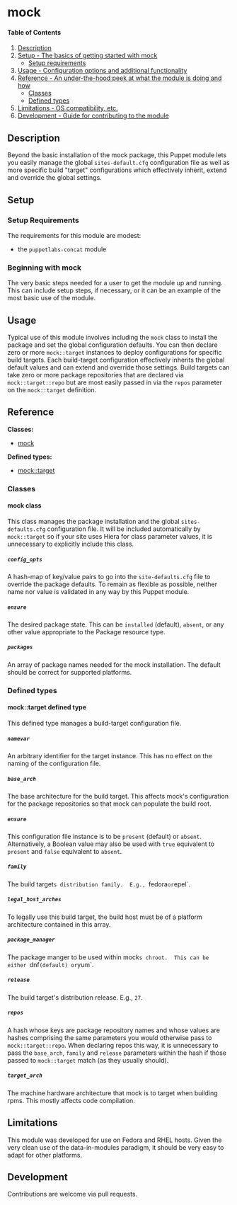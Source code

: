 # mock

#### Table of Contents

1. [Description](#description)
1. [Setup - The basics of getting started with mock](#setup)
    * [Setup requirements](#setup-requirements)
1. [Usage - Configuration options and additional functionality](#usage)
1. [Reference - An under-the-hood peek at what the module is doing and how](#reference)
    * [Classes](#classes)
    * [Defined types](#defined-types)
1. [Limitations - OS compatibility, etc.](#limitations)
1. [Development - Guide for contributing to the module](#development)

## Description

Beyond the basic installation of the mock package, this Puppet module lets you easily manage the global `sites-default.cfg` configuration file as well as more specific build "target" configurations which effectively inherit, extend and override the global settings.

## Setup

### Setup Requirements

The requirements for this module are modest:
* the `puppetlabs-concat` module

### Beginning with mock

The very basic steps needed for a user to get the module up and running. This
can include setup steps, if necessary, or it can be an example of the most
basic use of the module.

## Usage

Typical use of this module involves including the `mock` class to install the package and set the global configuration defaults.  You can then declare zero or more `mock::target` instances to deploy configurations for specific build targets.  Each build-target configuration effectively inherits the global default values and can extend and override those settings.  Build targets can take zero or more package repositories that are declared via `mock::target::repo` but are most easily passed in via the `repos` parameter on the `mock::target` definition.

## Reference

**Classes:**

* [mock](#mock-class)

**Defined types:**

* [mock::target](#mocktarget-defined-type)


### Classes

#### mock class

This class manages the package installation and the global `sites-defaults.cfg` configuration file.  It will be included automatically by `mock::target` so if your site uses Hiera for class parameter values, it is unnecessary to explicitly include this class.

##### `config_opts`
A hash-map of key/value pairs to go into the `site-defaults.cfg` file to override the package defaults.  To remain as flexible as possible, neither name nor value is validated in any way by this Puppet module.


##### `ensure`
The desired package state.  This can be `installed` (default), `absent`, or any
other value appropriate to the Package resource type.


##### `packages`
An array of package names needed for the mock installation.  The default should be correct for supported platforms.


### Defined types

#### mock::target defined type

This defined type manages a build-target configuration file.

##### `namevar`
An arbitrary identifier for the target instance.  This has no effect on the naming of the configuration file.

##### `base_arch`
The base architecture for the build target.  This affects mock's configuration
for the package repositories so that mock can populate the build root.

##### `ensure`
This configuration file instance is to be `present` (default) or `absent`.  Alternatively, a Boolean value may also be used with `true` equivalent to `present` and `false` equivalent to `absent`.

##### `family`
The build target`s distribution family.  E.g., `fedora` or `epel`.

##### `legal_host_arches`
To legally use this build target, the build host must be of a platform architecture contained in this array.

##### `package_manager`
The package manger to be used within mock`s chroot.  This can be either `dnf` (default) or `yum`.

##### `release`
The build target's distribution release.  E.g., `27`.

##### `repos`
A hash whose keys are package repository names and whose values are hashes comprising the same parameters you would otherwise pass to `mock::target::repo`.  When declaring repos this way, it is unnecessary to pass the `base_arch`, `family` and `release` parameters within the hash if those passed to `mock::target` match (as they usually should).

##### `target_arch`
The machine hardware architecture that mock is to target when building rpms.  This mostly affects code compilation.


## Limitations

This module was developed for use on Fedora and RHEL hosts.  Given the very clean use of the data-in-modules paradigm, it should be very easy to adapt for other platforms.

## Development

Contributions are welcome via pull requests.
